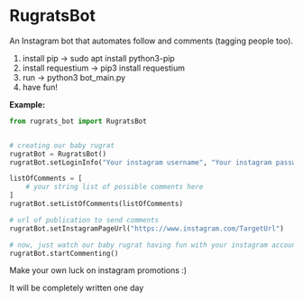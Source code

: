 # RugratsBot


An Instagram bot that automates follow and comments (tagging people too).

1. install pip -> sudo apt install python3-pip
2. install requestium -> pip3 install requestium
3. run -> python3 bot_main.py
4. have fun!

**Example:**

```python
from rugrats_bot import RugratsBot


# creating our baby rugrat
rugratBot = RugratsBot()
rugratBot.setLoginInfo("Your instagram username", "Your instagram password")

listOfComments = [
    # your string list of possible comments here
]
rugratBot.setListOfComments(listOfComments)

# url of publication to send comments
rugratBot.setInstagramPageUrl("https://www.instagram.com/TargetUrl")

# now, just watch our baby rugrat having fun with your instagram account
rugratBot.startCommenting()
```


Make your own luck on instagram promotions :)



It will be completely written one day
